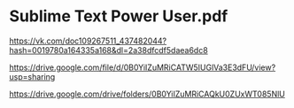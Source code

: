 # Sublime Text Power User.pdf 



https://vk.com/doc109267511_437482044?hash=0019780a164335a168&dl=2a38dfcdf5daea6dc8

https://drive.google.com/file/d/0B0YiIZuMRiCATW5IUGlVa3E3dFU/view?usp=sharing

https://drive.google.com/drive/folders/0B0YiIZuMRiCAQkU0ZUxWT085NlU












